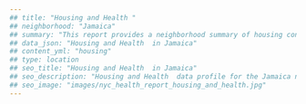 ```yaml
---
## title: "Housing and Health "
## neighborhood: "Jamaica"
## summary: "This report provides a neighborhood summary of housing conditions and related health outcomes. It also describes population characteristics that can increase vulnerability to housing hazards."
## data_json: "Housing and Health  in Jamaica"
## content_yml: "housing"
## type: location
## seo_title: "Housing and Health  in Jamaica"
## seo_description: "Housing and Health  data profile for the Jamaica neighborhood of NYC."
## seo_image: "images/nyc_health_report_housing_and_health.jpg"
---
```

